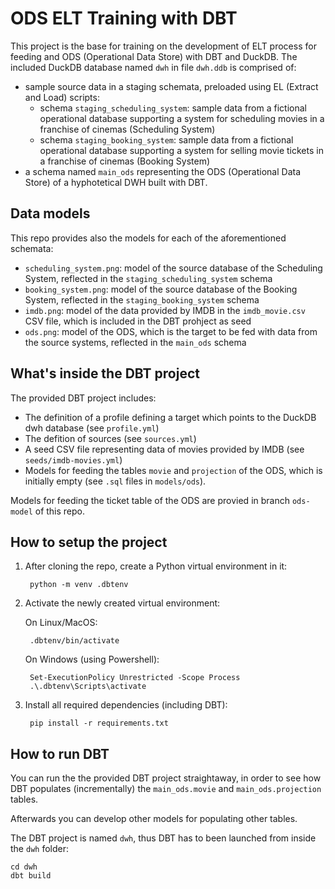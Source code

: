 # ODS ELT Training with DBT

This project is the base for training on the development of ELT process for feeding and ODS (Operational Data Store) with DBT and DuckDB. The included DuckDB database named `dwh` in file `dwh.ddb` is comprised of:
- sample source data in a staging schemata, preloaded using EL (Extract and Load) scripts:
    - schema `staging_scheduling_system`: sample data from a fictional operational database supporting a system for scheduling movies in a franchise of cinemas (Scheduling System)
    - schema `staging_booking_system`: sample data from a fictional operational database supporting a system for selling movie tickets in a franchise of cinemas (Booking System)
- a schema named `main_ods` representing the ODS (Operational Data Store) of a hyphotetical DWH built with DBT.

## Data models

This repo provides also the models for each of the aforementioned schemata:
- `scheduling_system.png`: model of the source database of the Scheduling System, reflected in the `staging_scheduling_system` schema
- `booking_system.png`: model of the source database of the Booking System, reflected in the `staging_booking_system` schema
- `imdb.png`: model of the data provided by IMDB in the `imdb_movie.csv` CSV file, which is included in the DBT prohject as seed
- `ods.png`: model of the ODS, which is the target to be fed with data from the source systems, reflected in the `main_ods` schema

## What's inside the DBT project

The provided DBT project includes:
- The definition of a profile defining a target which points to the DuckDB dwh database (see `profile.yml`)
- The defition of sources (see `sources.yml`)
- A seed CSV file representing data of movies provided by IMDB (see `seeds/imdb-movies.yml`)
- Models for feeding the tables `movie` and `projection` of the ODS, which is initially empty (see `.sql` files in `models/ods`).

Models for feeding the ticket table of the ODS are provied in branch `ods-model` of this repo.


## How to setup the project

1. After cloning the repo, create a Python virtual environment in it:

        python -m venv .dbtenv

2. Activate the newly created virtual environment:

    On Linux/MacOS:

        .dbtenv/bin/activate

    On Windows (using Powershell):

        Set-ExecutionPolicy Unrestricted -Scope Process
        .\.dbtenv\Scripts\activate


2. Install all required dependencies (including DBT):

        pip install -r requirements.txt


## How to run DBT

You can run the the provided DBT project straightaway, in order to see how DBT populates (incrementally) the `main_ods.movie` and `main_ods.projection` tables.

Afterwards you can develop other models for populating other tables.

The DBT project is named `dwh`, thus DBT has to been launched from inside the `dwh` folder:

    cd dwh
    dbt build

